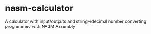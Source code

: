 # nasm-calculator
A calculator with input/outputs and string->decimal number converting programmed with NASM Assembly

